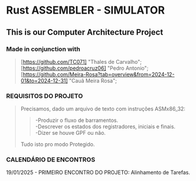 # Rust ASSEMBLER - SIMULATOR

## This is our Computer Architecture Project

### Made in conjunction with

> [https://github.com/TC071] "Thales de Carvalho";  
> [https://github.com/pedroacruz06] "Pedro Antonio";  
> [https://github.com/Meira-Rosa?tab=overview&from=2024-12-01&to=2024-12-31] "Cauã Meira Rosa";  

### REQUISITOS DO PROJETO

> Precisamos, dado um arquivo de texto com instruções ASMx86_32:  
>>-Produzir o fluxo de barramentos.\
>>-Descrever os estados dos registradores, iniciais e finais.\
>>-Dizer se houve GPF ou não.
>
> Tudo isto pro modo Protegido.

### CALENDÁRIO DE ENCONTROS

19/01/2025 - PRIMEIRO ENCONTRO DO PROJETO: Alinhamento de Tarefas.
